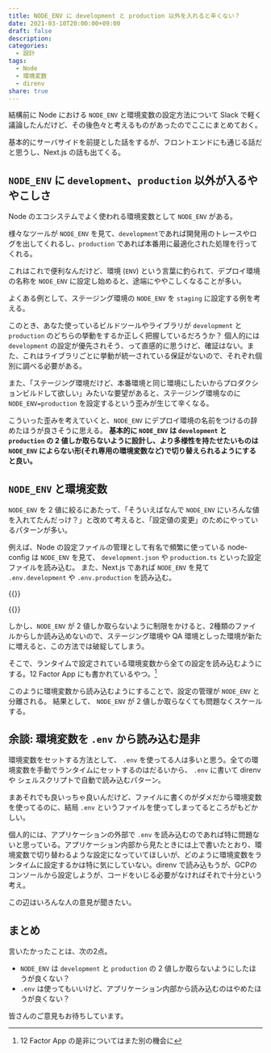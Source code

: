 ```yaml
---
title: NODE_ENV に development と production 以外を入れると辛くない？
date: 2021-03-10T20:00:00+09:00
draft: false
description:
categories:
  - 設計
tags:
  - Node
  - 環境変数
  - direnv
share: true
---
```


結構前に Node における `NODE_ENV` と環境変数の設定方法について Slack で軽く議論したんだけど、その後色々と考えるものがあったのでここにまとめておく。

基本的にサーバサイドを前提とした話をするが、フロントエンドにも通じる話だと思うし、Next.js の話も出てくる。


<!--more-->

## `NODE_ENV` に `development`、`production` 以外が入るややこしさ

Node のエコシステムでよく使われる環境変数として `NODE_ENV` がある。

様々なツールが `NODE_ENV` を見て、`development`であれば開発用のトレースやログを出してくれるし、`production` であれば本番用に最適化された処理を行ってくれる。

これはこれで便利なんだけど、環境 (`ENV`) という言葉に釣られて、デプロイ環境の名称を `NODE_ENV` に設定し始めると、途端にややこしくなることが多い。

よくある例として、ステージング環境の `NODE_ENV` を `staging` に設定する例を考える。

このとき、あなた使っているビルドツールやライブラリが `development` と `production` のどちらの挙動をするか正しく把握しているだろうか？
個人的には `development` の設定が優先されそう、って直感的に思うけど、確証はない。また、これはライブラリごとに挙動が統一されている保証がないので、それぞれ個別に調べる必要がある。

また、「ステージング環境だけど、本番環境と同じ環境にしたいからプロダクションビルドして欲しい」みたいな要望があると、ステージング環境なのに `NODE_ENV=production` を設定するという歪みが生じて辛くなる。

こういった歪みを考えていくと、`NODE_ENV` にデプロイ環境の名前をつけるの辞めたほうが良さそうに思える。 **基本的に `NODE_ENV` は `development` と `production` の 2 値しか取らないように設計し、より多様性を持たせたいものは `NODE_ENV` によらない形(それ専用の環境変数など)で切り替えられるようにすると良い。**

## `NODE_ENV` と環境変数

`NODE_ENV` を 2 値に絞るにあたって、「そういえばなんで `NODE_ENV` にいろんな値を入れてたんだっけ？」と改めて考えると、「設定値の変更」のためにやっているパターンが多い。

例えば、Node の設定ファイルの管理として有名で頻繁に使っている node-config は `NODE_ENV` を見て、 `development.json` や `production.ts` といった設定ファイルを読み込む。
また、Next.js であれば `NODE_ENV` を見て `.env.development` や `.env.production` を読み込む。

{{<ex-link url="https://github.com/lorenwest/node-config">}}

{{<ex-link url="https://nextjs.org/docs/basic-features/environment-variables" >}}

しかし、`NODE_ENV` が 2 値しか取らないように制限をかけると、2種類のファイルからしか読み込めないので、ステージング環境や QA 環境としった環境が新たに増えると、この方法では破綻してしまう。

そこで、ランタイムで設定されている環境変数から全ての設定を読み込むようにする。12 Factor App にも書かれているやつ。[^1]

[^1]: 12 Factor App の是非についてはまた別の機会に

このように環境変数から読み込むようにすることで、設定の管理が `NODE_ENV` と分離される。
結果として、 `NODE_ENV` が 2 値しか取らなくても問題なくスケールする。

## 余談: 環境変数を `.env` から読み込む是非

環境変数をセットする方法として、 `.env` を使ってる人は多いと思う。全ての環境変数を手動でランタイムにセットするのはだるいから、 `.env` に書いて direnv や シェルスクリプトで自動で読み込むパターン。

まあそれでも良いっちゃ良いんだけど、ファイルに書くのがダメだから環境変数を使ってるのに、結局 `.env` というファイルを使ってしまってるところがもどかしい。

個人的には、アプリケーションの外部で `.env` を読み込むのであれば特に問題ないと思っている。アプリケーション内部から見たときには上で書いたとおり、環境変数で切り替わるような設定になっていてほしいが、どのように環境変数をランタイムに設定するかは特に気にしていない。direnv で読み込もうが、GCPのコンソールから設定しようが、コードをいじる必要がなければそれで十分という考え。

この辺はいろんな人の意見が聞きたい。


## まとめ

言いたかったことは、次の2点。

- `NODE_ENV` は `development` と `production` の 2 値しか取らないようにしたほうが良くない？
- `.env` は使ってもいいけど、アプリケーション内部から読み込むのはやめたほうが良くない？


皆さんのご意見もお待ちしています。

